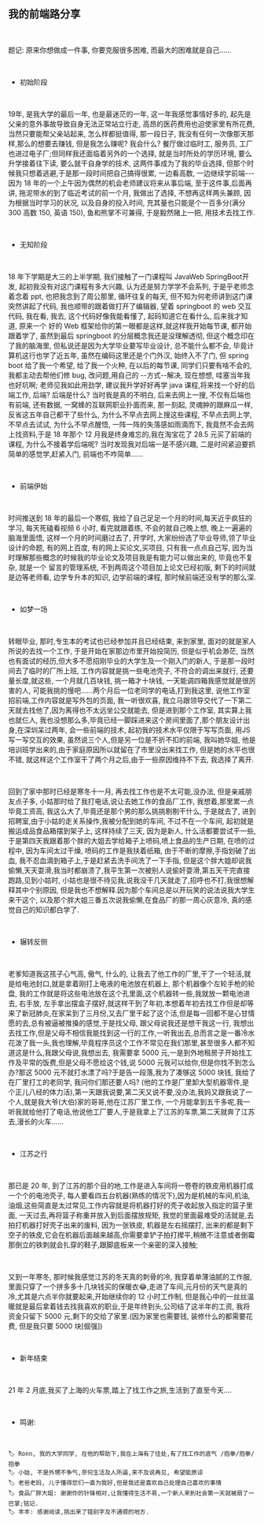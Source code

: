 ## 我的前端路分享
<br>

题记: 原来你想做成一件事, 你要克服很多困难, 而最大的困难就是自己......


<br>

- 初始阶段

<br>

  19年, 是我大学的最后一年, 也是最迷茫的一年, 这一年我感觉事情好多的, 起先是父亲的意外事故导致自身无法正常站立行走, 
  高昂的医药费用也迫使家里有所花费, 当然只要能帮父亲站起来, 怎么样都挺值得, 那一段日子, 我没有任何一次像那天那样,那么的想要去赚钱, 但是我怎么赚呢? 我会什么? 餐厅做过临时工, 服务员, 工厂也进过电子厂;但同样我还面临着另外的一个选择, 就是当时所处的学历环境, 要么升学接着往下读, 要么就干自身学的技术, 这两件事成为了我的毕业选择, 但那个时候我只想着逃避,于是那一段时间把自己搞得很累, 一边看高数, 一边继续学前端---因为 18 年的一个上午因为偶然的机会老师建议将来从事后端, 至于这件事,后面再讲, 拖泥带水的到了临近考试的前一个月, 我做出了选择, 不想再这样两头兼顾, 因为根据当时学习的状况, 以及自身的投入时间, 充其量也只能是个一百多分(满分 300 高数 150, 英语 150), 鱼和熊掌不可兼得, 于是毅然赌上一把, 用技术去找工作.

<br>

- 无知阶段

<br>

  18 年下学期是大三的上半学期, 我们接触了一门课程叫 <span class='keyword'>JavaWeb SpringBoot开发</span>, 起初我没有对这门课程有多大兴趣, 认为还是努力学学不会系列, 于是乎老师念着念着 ppt, 也把我念到了周公那里, 循环往复的每天,
  但不知为何老师讲到这门课突然讲起了代码, 我也顺带的跟着做打开了编辑器, 望着 springboot 的 web 交互代码, 我在看, 我去, 这个代码好像我能看懂了, 起码知道它在看什么, 后来我才知道, 原来一个 好的 Web 框架给你的第一眼都是这样,就这样我开始每节课, 都开始跟着学了, 虽然到最后 springboot 的分层概念我还是没理解透彻, 但这个概念印在了我的脑海里, 但私说还是因为大学毕业要写毕业设计, 总不能什么都不会, 毕竟计算机这行也学了近五年, 虽然在编码这里还是个门外汉, 始终入不了门, 但 spring boot 给了我一个希望, 给了我一个火种, 在以后的每节课, 同学们只要有啥不会的, 我都主动去帮他们修 bug, 改问题,用自己的 --方式--解决, 现在想想, 哇塞当年我也好坑啊; 老师见我如此用劲学, 建议我升学好好再学 java 课程,将来找一个好的后端工作, 后端? 后端是什么? 当时我是真的不明白, 后来去网上一搜, 不仅有后端也有前端, 还有数据, 一窝蜂的互联网职业扑面而来, 那一刻起, 灵魂肿的跟麻瓜一样, 反省这五年自己都干了些什么, 为什么不早点去网上搜这些课程, 不早点去网上学, 不早点去试试, 为什么不早点醒悟, 一阵一阵的失落感如雨滴而下, 我竟然不会去网上找资料,于是 18 年那个 12 月我是终身难忘的,我在淘宝花了 28.5 元买了前端的课程, 为什么不接着学后端呢? 当时发现我对后端一是不感兴趣, 二是时间紧迫要抓简单的感觉学,赶紧入门, 前端也不咋简单......

<br>

- 前端伊始

<br>

  时间推送到 18 年的最后一个寒假, 我给了自己足足一个月的时间,每天近乎疯狂的学习, 每天死磕看视频 6 小时, 看完就跟着练,
  不会的就自己晚上想, 晚上一遍遍的脑海里面悟, 这样一个月的时间磨过去了, 开学时, 大家纷纷选了毕业导师,领了毕业设计的命题,
  有的网上百度, 有的网上买论文,买项目, 只有我一点点自己写, 因为当时理解那些概念的时候我的毕业论文及项目我是有能力可以做出来的, 毕竟也不复杂, 就是一个 留言的管理系统, 不到两周这个项目加上论文已经初版, 剩下的时间就是边等老师看, 边学专升本的知识, 边学前端的课程, 那时候前端还没有学的那么深.

<br>

- 如梦一场

<br>

  转眼毕业, 那时,专生本的考试也已经参加并且已经结束, 来到家里, 面对的就是家人所说的去找一个工作, 于是开始在家那边市里开始投简历, 但是似乎机会渺茫, 当然也有面试的经历,但大多不愿招刚毕业的大学生及一个刚入门的新人, 于是那一段时间去了临时的厂所上班, 工作内容就是挑一些电池壳子, 不符合的调出来就行, 还要量长度,就这些, 一个月就几百块钱, 挑一箱才十块钱, 一天能调四箱我感觉就是很厉害的人, 可能我挑的慢吧......两个月后一位老同学的电话,打到我这里, 说他工作室招前端,工作内容就是写外包的页面, 我一听很欢喜, 我立马跟领导交代了一下第二天就去找他了,因为离得也不太远坐公交就能去, 但是进到那个工作室, 其实算上我也就仨人, 我也没想那么多,毕竟已经一脚踩进来这个房间里面了,那个朋友设计出身,在深圳呆过两年, 会一些前端的技术, 起初我的技术水平仅限于写写页面, 用JS 写一写交互的效果, 虽然说三个人,但是另一位是不折不扣的前端, 我叫她华姐, 他是培训班学出来的,由于家庭原因所以就留在了市里没出来找工作, 但是她的水平也很不错, 就这样这个工作室干了两个月之后,由于一些原因维持不下去, 我选择了离开.

  <br>

  回到了家中那时已经是寒冬十一月, 再去找工作也是不太可能,没办法, 但是亲戚朋友点子多, 小姑那时给了我打电话,说让去她工作的食品厂工作, 我想着,那里累一点毕竟工资高, 我这么大了,毕竟还是那个男的那么挑挑剔剔干什么, 于是就去了, 进到招聘室,由于小姑的走关系操作,我被分配到她的车间, 不过不在一个车间, 起初就是搬运成品食品箱摆到架子上, 这样持续了三天, 因为是新人, 什么活都要尝试干一些, 于是第四天我跟着那个胖的大姐去学给箱子上喷码,喷上食品的生产日期, 在喷的过程中, 因为车间太过干燥, 喷码的工作是我扶着纸箱, 由于不断的摩擦,手指划破了出血, 我不忍血滴到箱子上,于是赶紧去洗手间洗了一下手指, 但是这个胖大姐却说我偷懒,天天耍滑,我当时都崩溃了,我平生第一次被别人说偷奸耍滑,第五天干完直接跑路,见到小姑时, 小姑也是很不待见我,说我没干几天就走了,招呼也不打,我很想解释其中个别原因, 但是我也不想解释.因为那个车间总是以开玩笑的说法说我大学生来干这个, 以及那个胖大姐三番五次说我偷懒,在食品厂的那一周心灰意冷, 真的感觉自己的知识都白学了.

  <br>

  - 辗转反侧

  <br>

  老爹知道我这孩子心气高, 傲气, 什么的, 让我去了他工作的厂里,干了一个轻活,就是给电池封口,就是拿着刚打上电液的电池放在机器上, 那个机器像个左轮手枪的轮盘, 我的工作就是将这些电池放在这个孔里面,这个机器转一些,我就放一颗电池进去, 右手放, 左手拿出摆盒子摆好,就这样干到了年初,本想着年初去找工作但是却等来了新冠肺炎,在家呆到了三月份,又去厂里干起了这个活,但是每一回都不是心甘情愿的去,总有被逼被推搡的感觉,于是找父母, 跟父母说我还是想干我这一行, 我想出去找工作,但是父母不相信我能找到这一行的工作,一听我出去,总而言之是一番冷水花泼了我一头,我也理解,毕竟程序员这个工作不常见在我们那里,甚至很多人都不知道这是什么,我跟父母说,我想出去, 我需要拿 5000 元,一是到外地租房子开始找工作及平常的饭费,但是父母不愿给这个钱,说 5000 元我可以给你,但是你找不到怎么办?那这 5000 元不就打水漂了吗?于是告一段落,我为了凑够这 5000 块钱, 我给了在厂里打工的老同学, 我问你们那还要人吗? (他的工作是厂里卸大型机器零件,是个正儿八经的体力活),第一天跟我说要,第二天又说不要,没办法,我妈又跟我说了一个人,就是我大爷(大伯)家的哥哥,他在江苏厂里工作, 一个月能拿到五千多呢,我一听我就给他打了电话,他说他工厂要人,于是我拿上了江苏的车票,第二天就奔了江苏去,漫长的火车......

  <br>

  - 江苏之行

  <br>

  那已是 20 年, 到了江苏的那个目的地,工作是进入车间将一卷卷的铁皮用机器打成一个个的电池壳子, 每人要看四五台机器(熟练的情况下),因为是机械的车间,机油,油烟,这些简直是太过常见,工作内容就是将机器打好的壳子收起放入指定的篮子里面, 一天过去,再将篮子称重并放入到后面摆放规矩, 我觉的里面最难受的活就是,去拍打机器打好壳子出来的废料, 因为一张铁皮, 机器是左右摇摆打, 出来的都是剩下空子的铁皮,它会在机器后面越来越高,你需要拿铲子拍打撵平,稍微不注意或者倒霉那倒立的铁刺就会扎穿的鞋子,跟脚底板来一个亲密的深入接触;

  <br>

  又到一年寒冬, 那时候我感觉江苏的冬天真的刺骨的冷, 我穿着单薄油腻的工作服,里面只穿了一个拼多多十几块钱买的保暖衣😂,走进了车间,元月份的天气是真的冷,尤其是六点半你就要起来,开始继续你的 12 小时工作制, 但是我心中的一丝丝温暖就是最后拿着钱去找我喜欢的职业,于是年终到头,公司结了这半年的工资, 我将资金只留下 5000 元,剩下的交给了家里.(因为家里也需要钱, 装修什么的都需要花费, 但是我只要 5000 块[倔强])

  <br>

  - 新年结束

  <br>

  21 年 2 月底,我买了上海的火车票,踏上了找工作之旅,生活到了直至今天....

  <br>

  - 鸣谢:

  <br>


    🏷 Ronn, 我的大学同学, 在他的帮助下,我在上海有了住处,有了找工作的底气 /抱拳/抱拳/抱拳
    🏷 小姑, 不是外甥不争气,奈何生活及人所逼,来不及说再见, 希望能原谅
    🏷 老爸老妈, 儿子懂得您们一直为我好,但是我还是喜欢自己处理自己喜欢的事情
    🏷 食品厂胖大姐: 谢谢你的针锋相对,让我懂得生活不易,一个新人来到社会第一天就被扇了一巴掌;铭记.
    🏷 丰丰: 感谢阅读,挑出来了错别字及不通顺的地方.
